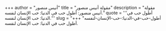 +++
author = "أنيس منصور"
title = "مقولة أنيس منصور"
description = "مقولة أنيس منصور: أطول حب في الدنيا: حب الإنسان لنفسه."
quote = '''أطول حب في الدنيا: حب الإنسان لنفسه.'''
slug = "أطول-حب-في-الدنيا:-حب-الإنسان-لنفسه"
+++
أطول حب في الدنيا: حب الإنسان لنفسه.

